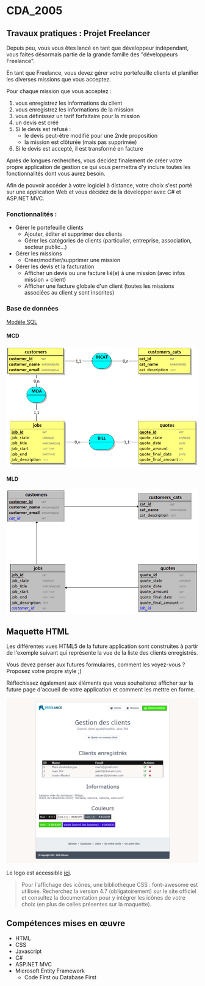 # CDA_2005

## Travaux pratiques : Projet Freelancer

Depuis peu, vous vous êtes lancé en tant que développeur indépendant, vous faites désormais partie de la grande famille des "développeurs Freelance".

En tant que Freelance, vous devez gérer votre portefeuille clients et planifier les diverses missions que vous acceptez.

Pour chaque mission que vous acceptez : 
1. vous enregistrez les informations du client
2. vous enregistrez les informations de la mission
3. vous définissez un tarif forfaitaire pour la mission
4. un devis est créé
5. Si le devis est refusé :
    - le devis peut-être modifié pour une 2nde proposition
    - la mission est clôturée (mais pas supprimée)
5. Si le devis est accepté, il est transformé en facture



Après de longues recherches, vous décidez finalement de créer votre propre application de gestion ce qui vous permettra d'y inclure toutes les fonctionnalités dont vous aurez besoin.

Afin de pouvoir accéder à votre logiciel à distance, votre choix s'est porté sur une application Web et vous décidez de la développer avec C# et ASP.NET MVC.


### Fonctionnalités :

- Gérer le portefeuille clients
    - Ajouter, éditer et supprimer des clients
    - Gérer les catégories de clients (particulier, entreprise, association, secteur public...)
- Gérer les missions
    - Créer/modifier/supprimer une mission
- Gérer les devis et la facturation
    - Afficher un devis ou une facture lié(e) à une mission (avec infos mission + client)
    - Afficher une facture globale d'un client (toutes les missions associées au client y sont inscrites)


### Base de données

[Modèle SQL](TP_Freelancer.sql)

#### MCD

![MCD](TP_Freelancer_MCD.png)

#### MLD

![MCD](TP_Freelancer_MLD.png)



## Maquette HTML

Les différentes vues HTML5 de la future application sont construites à partir de l'exemple suivant qui représente la vue de la liste des clients enregistrés.

Vous devez penser aux futures formulaires, comment les voyez-vous ? Proposez votre propre style ;)

Réfléchissez également aux éléments que vous souhaiterez afficher sur la future page d'accueil de votre application et comment les mettre en forme.

![MCD](TP_Freelancer_Template.png)

Le logo est accessible [ici](TP_Freelancer_logo.jpg). 

> Pour l'affichage des icônes, une bibliothèque CSS : font-awesome est utilisée. Recherchez la version 4.7 (obligatoirement) sur le site officiel et consultez la documentation pour y intégrer les icônes de votre choix (en plus de celles présentes sur la maquette).




## Compétences mises en œuvre

- HTML
- CSS
- Javascript
- C#
- ASP.NET MVC
- Microsoft Entity Framework
    - Code First ou Database First 
